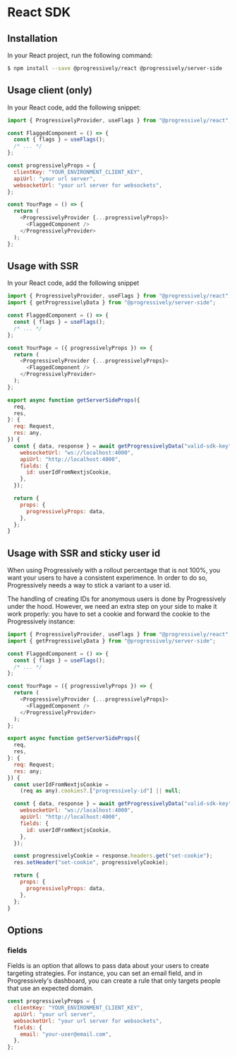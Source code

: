 # React SDK

## Installation

In your React project, run the following command:

```bash
$ npm install --save @progressively/react @progressively/server-side
```

## Usage client (only)

In your React code, add the following snippet:

```javascript
import { ProgressivelyProvider, useFlags } from "@progressively/react";

const FlaggedComponent = () => {
  const { flags } = useFlags();
  /* ... */
};

const progressivelyProps = {
  clientKey: "YOUR_ENVIRONMENT_CLIENT_KEY",
  apiUrl: "your url server",
  websocketUrl: "your url server for websockets",
};

const YourPage = () => {
  return (
    <ProgressivelyProvider {...progressivelyProps}>
      <FlaggedComponent />
    </ProgressivelyProvider>
  );
};
```

## Usage with SSR

In your React code, add the following snippet

```javascript
import { ProgressivelyProvider, useFlags } from "@progressively/react";
import { getProgressivelyData } from "@progressively/server-side";

const FlaggedComponent = () => {
  const { flags } = useFlags();
  /* ... */
};

const YourPage = ({ progressivelyProps }) => {
  return (
    <ProgressivelyProvider {...progressivelyProps}>
      <FlaggedComponent />
    </ProgressivelyProvider>
  );
};

export async function getServerSideProps({
  req,
  res,
}: {
  req: Request,
  res: any,
}) {
  const { data, response } = await getProgressivelyData("valid-sdk-key", {
    websocketUrl: "ws://localhost:4000",
    apiUrl: "http://localhost:4000",
    fields: {
      id: userIdFromNextjsCookie,
    },
  });

  return {
    props: {
      progressivelyProps: data,
    },
  };
}
```

## Usage with SSR and sticky user id

When using Progressively with a rollout percentage that is not 100%, you want your users to have a consistent experimence. In order to do so, Progressively needs a way to stick a variant to a user id.

The handling of creating IDs for anonymous users is done by Progressively under the hood. However, we need an extra step on your side to make it work properly: you have to set a cookie and forward the cookie to the Progressively instance:

```javascript
import { ProgressivelyProvider, useFlags } from "@progressively/react";
import { getProgressivelyData } from "@progressively/server-side";

const FlaggedComponent = () => {
  const { flags } = useFlags();
  /* ... */
};

const YourPage = ({ progressivelyProps }) => {
  return (
    <ProgressivelyProvider {...progressivelyProps}>
      <FlaggedComponent />
    </ProgressivelyProvider>
  );
};

export async function getServerSideProps({
  req,
  res,
}: {
  req: Request;
  res: any;
}) {
  const userIdFromNextjsCookie =
    (req as any).cookies?.["progressively-id"] || null;

  const { data, response } = await getProgressivelyData("valid-sdk-key", {
    websocketUrl: "ws://localhost:4000",
    apiUrl: "http://localhost:4000",
    fields: {
      id: userIdFromNextjsCookie,
    },
  });

  const progressivelyCookie = response.headers.get("set-cookie");
  res.setHeader("set-cookie", progressivelyCookie);

  return {
    props: {
      progressivelyProps: data,
    },
  };
}

```

## Options

### fields

Fields is an option that allows to pass data about your users to create targeting strategies. For instance, you can set an email field, and in Progressively's dashboard, you can create a rule that only targets people that use an expected domain.

```javascript
const progressivelyProps = {
  clientKey: "YOUR_ENVIRONMENT_CLIENT_KEY",
  apiUrl: "your url server",
  websocketUrl: "your url server for websockets",
  fields: {
    email: "your-user@email.com",
  },
};
```
